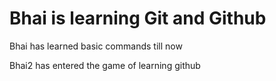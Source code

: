 # Bhai is learning Git and Github

Bhai has learned basic commands till now

Bhai2 has entered the game of learning github